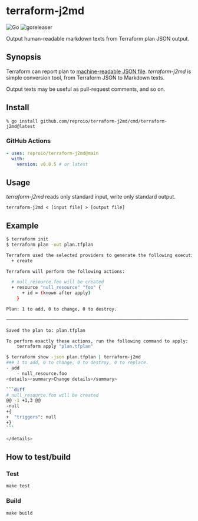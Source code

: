 # terraform-j2md

![Go](https://github.com/reproio/terraform-j2md/workflows/Go/badge.svg)
![goreleaser](https://github.com/reproio/terraform-j2md/workflows/goreleaser/badge.svg)

Output human-readable markdown texts from Terraform plan JSON output.

## Synopsis
Terraform can report plan to [machine-readable JSON file](https://www.terraform.io/language/syntax/json).
_terraform-j2md_ is simple conversion tool, from Terraform JSON to Markdown texts.

Output texts may be useful as pull-request comments, and so on.

## Install

```
% go install github.com/reproio/terraform-j2md/cmd/terraform-j2md@latest
```

### GitHub Actions

```yaml
- uses: reproio/terraform-j2md@main
  with:
    version: v0.0.5 # or latest
```

## Usage
_terraform-j2md_ reads only standard input, write only standard output.
```
terraform-j2md < [input file] > [output file]
```

## Example
````sh
$ terraform init
$ terraform plan -out plan.tfplan

Terraform used the selected providers to generate the following execution plan. Resource actions are indicated with the following symbols:
  + create

Terraform will perform the following actions:

  # null_resource.foo will be created
  + resource "null_resource" "foo" {
      + id = (known after apply)
    }

Plan: 1 to add, 0 to change, 0 to destroy.

─────────────────────────────────────────────────────────────────────

Saved the plan to: plan.tfplan

To perform exactly these actions, run the following command to apply:
    terraform apply "plan.tfplan"

$ terraform show -json plan.tfplan | terraform-j2md
### 1 to add, 0 to change, 0 to destroy, 0 to replace.
- add
    - null_resource.foo
<details><summary>Change details</summary>

```diff
# null_resource.foo will be created
@@ -1 +1,3 @@
-null
+{
+  "triggers": null
+}
```

</details>

````

## How to test/build
### Test
```
make test
```

### Build
```
make build
```
